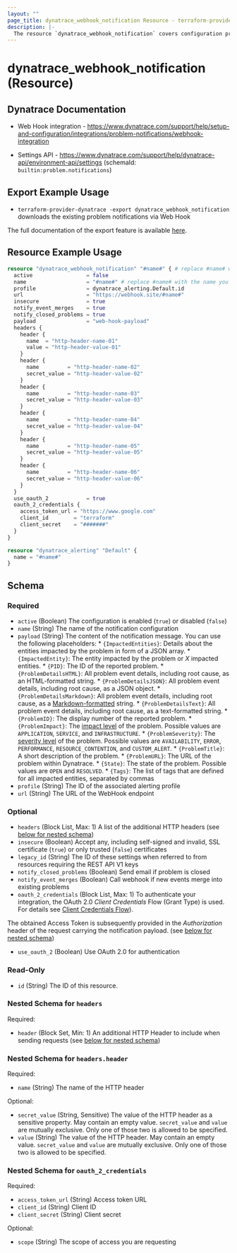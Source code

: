 ```yaml
---
layout: ""
page_title: dynatrace_webhook_notification Resource - terraform-provider-dynatrace"
description: |-
  The resource `dynatrace_webhook_notification` covers configuration problem notifications sent via Web Hook
---
```


# dynatrace_webhook_notification (Resource)

## Dynatrace Documentation

- Web Hook integration - https://www.dynatrace.com/support/help/setup-and-configuration/integrations/problem-notifications/webhook-integration

- Settings API - https://www.dynatrace.com/support/help/dynatrace-api/environment-api/settings (schemaId: `builtin:problem.notifications`)

## Export Example Usage

- `terraform-provider-dynatrace -export dynatrace_webhook_notification` downloads the existing problem notifications via Web Hook

The full documentation of the export feature is available [here](https://registry.terraform.io/providers/dynatrace-oss/dynatrace/latest/docs/guides/export-v2).

## Resource Example Usage

```terraform
resource "dynatrace_webhook_notification" "#name#" { # replace #name# with the name you would like your resource be known within your Terraform Module
  active                 = false
  name                   = "#name#" # replace #name# with the name you would like your entry to be displayed within the Dynatrace Web UI
  profile                = dynatrace_alerting.Default.id
  url                    = "https://webhook.site/#name#"
  insecure               = true
  notify_event_merges    = true
  notify_closed_problems = true
  payload                = "web-hook-payload"
  headers {
    header {
      name  = "http-header-name-01"
      value = "http-header-value-01"
    }
    header {
      name         = "http-header-name-02"
      secret_value = "http-header-value-02"
    }
    header {
      name         = "http-header-name-03"
      secret_value = "http-header-value-03"
    }
    header {
      name         = "http-header-name-04"
      secret_value = "http-header-value-04"
    }
    header {
      name         = "http-header-name-05"
      secret_value = "http-header-value-05"
    }
    header {
      name         = "http-header-name-06"
      secret_value = "http-header-value-06"
    }
  }
  use_oauth_2            = true
  oauth_2_credentials {
    access_token_url = "https://www.google.com"
    client_id        = "terraform"
    client_secret    = "#######"
  }
}

resource "dynatrace_alerting" "Default" {
  name = "#name#"
}
```

<!-- schema generated by tfplugindocs -->
## Schema

### Required

- `active` (Boolean) The configuration is enabled (`true`) or disabled (`false`)
- `name` (String) The name of the notification configuration
- `payload` (String) The content of the notification message. You can use the following placeholders:  * `{ImpactedEntities}`: Details about the entities impacted by the problem in form of a JSON array.  * `{ImpactedEntity}`: The entity impacted by the problem or *X* impacted entities.  * `{PID}`: The ID of the reported problem.  * `{ProblemDetailsHTML}`: All problem event details, including root cause, as an HTML-formatted string.  * `{ProblemDetailsJSON}`: All problem event details, including root cause, as a JSON object.  * `{ProblemDetailsMarkdown}`: All problem event details, including root cause, as a [Markdown-formatted](https://www.markdownguide.org/cheat-sheet/) string.  * `{ProblemDetailsText}`: All problem event details, including root cause, as a text-formatted string.  * `{ProblemID}`: The display number of the reported problem.  * `{ProblemImpact}`: The [impact level](https://www.dynatrace.com/support/help/shortlink/impact-analysis) of the problem. Possible values are `APPLICATION`, `SERVICE`, and `INFRASTRUCTURE`.  * `{ProblemSeverity}`: The [severity level](https://www.dynatrace.com/support/help/shortlink/event-types) of the problem. Possible values are `AVAILABILITY`, `ERROR`, `PERFORMANCE`, `RESOURCE_CONTENTION`, and `CUSTOM_ALERT`.  * `{ProblemTitle}`: A short description of the problem.  * `{ProblemURL}`: The URL of the problem within Dynatrace.  * `{State}`: The state of the problem. Possible values are `OPEN` and `RESOLVED`.  * `{Tags}`: The list of tags that are defined for all impacted entities, separated by commas
- `profile` (String) The ID of the associated alerting profile
- `url` (String) The URL of the WebHook endpoint

### Optional

- `headers` (Block List, Max: 1) A list of the additional HTTP headers (see [below for nested schema](#nestedblock--headers))
- `insecure` (Boolean) Accept any, including self-signed and invalid, SSL certificate (`true`) or only trusted (`false`) certificates
- `legacy_id` (String) The ID of these settings when referred to from resources requiring the REST API V1 keys
- `notify_closed_problems` (Boolean) Send email if problem is closed
- `notify_event_merges` (Boolean) Call webhook if new events merge into existing problems
- `oauth_2_credentials` (Block List, Max: 1) To authenticate your integration, the OAuth 2.0 *Client Credentials* Flow (Grant Type) is used. For details see [Client Credentials Flow](https://dt-url.net/ym22wsm)).

The obtained Access Token is subsequently provided in the *Authorization* header of the request carrying the notification payload. (see [below for nested schema](#nestedblock--oauth_2_credentials))
- `use_oauth_2` (Boolean) Use OAuth 2.0 for authentication

### Read-Only

- `id` (String) The ID of this resource.

<a id="nestedblock--headers"></a>
### Nested Schema for `headers`

Required:

- `header` (Block Set, Min: 1) An additional HTTP Header to include when sending requests (see [below for nested schema](#nestedblock--headers--header))

<a id="nestedblock--headers--header"></a>
### Nested Schema for `headers.header`

Required:

- `name` (String) The name of the HTTP header

Optional:

- `secret_value` (String, Sensitive) The value of the HTTP header as a sensitive property. May contain an empty value. `secret_value` and `value` are mutually exclusive. Only one of those two is allowed to be specified.
- `value` (String) The value of the HTTP header. May contain an empty value. `secret_value` and `value` are mutually exclusive. Only one of those two is allowed to be specified.



<a id="nestedblock--oauth_2_credentials"></a>
### Nested Schema for `oauth_2_credentials`

Required:

- `access_token_url` (String) Access token URL
- `client_id` (String) Client ID
- `client_secret` (String) Client secret

Optional:

- `scope` (String) The scope of access you are requesting
 